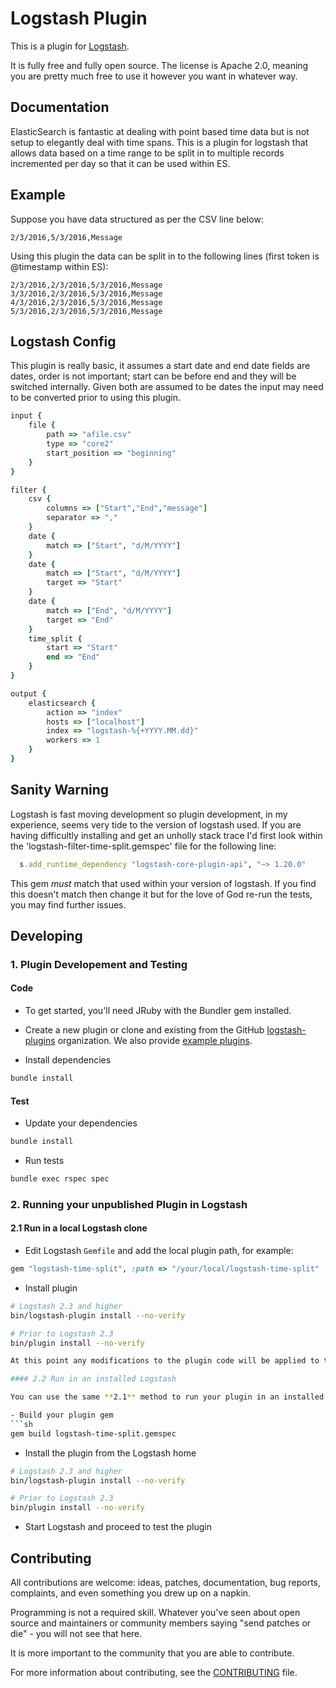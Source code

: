 # Logstash Plugin

This is a plugin for [Logstash](https://github.com/elastic/logstash).

It is fully free and fully open source. The license is Apache 2.0, meaning you are pretty much free to use it however you want in whatever way.

## Documentation

ElasticSearch is fantastic at dealing with point based time data but is not setup to elegantly deal with time spans. This is a plugin for logstash that allows data based on a time range to be split in to
multiple records incremented per day so that it can be used within ES.

## Example
Suppose you have data structured as per the CSV line below:
```
2/3/2016,5/3/2016,Message
````
Using this plugin the data can be split in to the following lines (first token is @timestamp within ES):
```csv
2/3/2016,2/3/2016,5/3/2016,Message
3/3/2016,2/3/2016,5/3/2016,Message
4/3/2016,2/3/2016,5/3/2016,Message
5/3/2016,2/3/2016,5/3/2016,Message
```

## Logstash Config
This plugin is really basic, it assumes a start date and end date fields are dates, order is not important; start can be before end and they will be switched internally. Given both are assumed to be dates the input may need to be converted prior to using this plugin.
```ruby
input {
	file {
		path => "afile.csv"
		type => "core2"
		start_position => "beginning"
	}
}

filter {
	csv {
		columns => ["Start","End","message"]
		separator => ","
	}
	date {
		match => ["Start", "d/M/YYYY"]
	}
	date {
		match => ["Start", "d/M/YYYY"]
		target => "Start"
	}
	date {
		match => ["End", "d/M/YYYY"]
		target => "End"
	}
	time_split {
		start => "Start"
		end => "End"
	}
}

output {
	elasticsearch {
		action => "index"
		hosts => ["localhost"]
		index => "logstash-%{+YYYY.MM.dd}"
		workers => 1
	}
}
```
## Sanity Warning
Logstash is fast moving development so plugin development, in my experience, seems very tide to the version of logstash used. If you are having difficultly installing and get an unholly stack trace I'd first look within the 'logstash-filter-time-split.gemspec' file for the following line:
```ruby
  s.add_runtime_dependency "logstash-core-plugin-api", "~> 1.20.0"
  ```
  This gem *must* match that used within your version of logstash. If you find this doesn't match then change it but for the love of God re-run the tests, you may find further issues.

## Developing

### 1. Plugin Developement and Testing

#### Code
- To get started, you'll need JRuby with the Bundler gem installed.

- Create a new plugin or clone and existing from the GitHub [logstash-plugins](https://github.com/logstash-plugins) organization. We also provide [example plugins](https://github.com/logstash-plugins?query=example).

- Install dependencies
```sh
bundle install
```

#### Test

- Update your dependencies

```sh
bundle install
```

- Run tests

```sh
bundle exec rspec spec
```

### 2. Running your unpublished Plugin in Logstash

#### 2.1 Run in a local Logstash clone

- Edit Logstash `Gemfile` and add the local plugin path, for example:
```ruby
gem "logstash-time-split", :path => "/your/local/logstash-time-split"
```
- Install plugin
```sh
# Logstash 2.3 and higher
bin/logstash-plugin install --no-verify

# Prior to Logstash 2.3
bin/plugin install --no-verify

At this point any modifications to the plugin code will be applied to this local Logstash setup. After modifying the plugin, simply rerun Logstash.

#### 2.2 Run in an installed Logstash

You can use the same **2.1** method to run your plugin in an installed Logstash by editing its `Gemfile` and pointing the `:path` to your local plugin development directory or you can build the gem and install it using:

- Build your plugin gem
```sh
gem build logstash-time-split.gemspec
```
- Install the plugin from the Logstash home
```sh
# Logstash 2.3 and higher
bin/logstash-plugin install --no-verify

# Prior to Logstash 2.3
bin/plugin install --no-verify

```
- Start Logstash and proceed to test the plugin

## Contributing

All contributions are welcome: ideas, patches, documentation, bug reports, complaints, and even something you drew up on a napkin.

Programming is not a required skill. Whatever you've seen about open source and maintainers or community members  saying "send patches or die" - you will not see that here.

It is more important to the community that you are able to contribute.

For more information about contributing, see the [CONTRIBUTING](https://github.com/elastic/logstash/blob/master/CONTRIBUTING.md) file.
